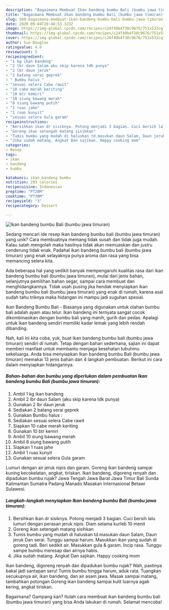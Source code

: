 ```yaml
---
description: "Bagaimana Membuat Ikan bandeng bumbu Bali (bumbu jawa timuran) yang Bisa Manjain Lidah"
title: "Bagaimana Membuat Ikan bandeng bumbu Bali (bumbu jawa timuran) yang Bisa Manjain Lidah"
slug: 560-bagaimana-membuat-ikan-bandeng-bumbu-bali-bumbu-jawa-timuran-yang-bisa-manjain-lidah
date: 2020-09-04T20:40:53.323Z
image: https://img-global.cpcdn.com/recipes/c24f49b4f30c9676/751x532cq70/ikan-bandeng-bumbu-bali-bumbu-jawa-timuran-foto-resep-utama.jpg
thumbnail: https://img-global.cpcdn.com/recipes/c24f49b4f30c9676/751x532cq70/ikan-bandeng-bumbu-bali-bumbu-jawa-timuran-foto-resep-utama.jpg
cover: https://img-global.cpcdn.com/recipes/c24f49b4f30c9676/751x532cq70/ikan-bandeng-bumbu-bali-bumbu-jawa-timuran-foto-resep-utama.jpg
author: Sue Douglas
ratingvalue: 4.6
reviewcount: 5
recipeingredient:
- "1 kg ikan bandeng"
- "2 lbr daun Salam aku skip karena tdk punya"
- "2 lbr daun jeruk"
- "2 batang serai geprek"
- " Bumbu halus "
- "sesuai selera Cabe rawit"
- "10 cabe merah keriting"
- "10 btr kemiri"
- "10 siung bawang merah"
- "8 siung bawang putih"
- "1 ruas jahe"
- "1 ruas kunyit"
- "sesuai selera Gula garam"
recipeinstructions:
- "Bersihkan ikan dr sisiknya. Potong menjadi 3 bagian. Cuci bersih lalu lumuri dengan perasan jeruk nipis. Diam selama kurleb 10 menit"
- "Goreng ikan setengah matang sisihkan"
- "Tumis bumbu yang mudah di haluskan td.masukan daun Salam, Daun jeruk Dan serai. Tunggu sampai harum. Masukkan ikan yang sudah di goreng tadi. Beri sedikit air. Masukkan gula &amp; garam. Incip rasa. Tunggu sampe bumbu meresap dan airnya habis."
- "Jika sudah matang. Angkat Dan sajikan. Happy cooking mom"
categories:
- Resep
tags:
- ikan
- bandeng
- bumbu

katakunci: ikan bandeng bumbu 
nutrition: 293 calories
recipecuisine: Indonesian
preptime: "PT28M"
cooktime: "PT38M"
recipeyield: "3"
recipecategory: Dessert

---
```



![Ikan bandeng bumbu Bali (bumbu jawa timuran)](https://img-global.cpcdn.com/recipes/c24f49b4f30c9676/751x532cq70/ikan-bandeng-bumbu-bali-bumbu-jawa-timuran-foto-resep-utama.jpg)

Sedang mencari ide resep ikan bandeng bumbu bali (bumbu jawa timuran) yang unik? Cara membuatnya memang tidak susah dan tidak juga mudah. Kalau salah mengolah maka hasilnya tidak akan memuaskan dan justru cenderung tidak enak. Padahal ikan bandeng bumbu bali (bumbu jawa timuran) yang enak selayaknya punya aroma dan rasa yang bisa memancing selera kita.

Ada beberapa hal yang sedikit banyak mempengaruhi kualitas rasa dari ikan bandeng bumbu bali (bumbu jawa timuran), mulai dari jenis bahan, selanjutnya pemilihan bahan segar, sampai cara membuat dan menghidangkannya. Tidak usah pusing jika hendak menyiapkan ikan bandeng bumbu bali (bumbu jawa timuran) yang enak di rumah, karena asal sudah tahu triknya maka hidangan ini mampu jadi suguhan spesial.

Ikan Bandeng Bumbu Bali - Biasanya yang digunakan untuk olahan bumbu bali adalah ayam atau telur. Ikan bandeng ini ternyata sangat cocok dikombinasikan dengan bumbu bali yang manih, gurih dan pedas. Apalagi untuk ikan bandeng sendiri memiliki kadar lemak yang lebih rendah dibanding.


Nah, kali ini kita coba, yuk, buat ikan bandeng bumbu bali (bumbu jawa timuran) sendiri di rumah. Tetap dengan bahan sederhana, sajian ini dapat memberi manfaat untuk membantu menjaga kesehatan tubuhmu sekeluarga. Anda bisa menyiapkan Ikan bandeng bumbu Bali (bumbu jawa timuran) memakai 13 jenis bahan dan 4 langkah pembuatan. Berikut ini cara dalam menyiapkan hidangannya.

<!--inarticleads1-->

##### Bahan-bahan dan bumbu yang diperlukan dalam pembuatan Ikan bandeng bumbu Bali (bumbu jawa timuran):

1. Ambil 1 kg ikan bandeng
1. Ambil 2 lbr daun Salam (aku skip karena tdk punya)
1. Gunakan 2 lbr daun jeruk
1. Sediakan 2 batang serai geprek
1. Gunakan  Bumbu halus :
1. Sediakan sesuai selera Cabe rawit
1. Siapkan 10 cabe merah keriting
1. Gunakan 10 btr kemiri
1. Ambil 10 siung bawang merah
1. Ambil 8 siung bawang putih
1. Siapkan 1 ruas jahe
1. Ambil 1 ruas kunyit
1. Gunakan sesuai selera Gula garam


Lumuri dengan air jeruk nipis dan garam. Goreng ikan bandeng sampai kuning kecokelatan, angkat, tiriskan. Ikan bandeng, digoreng renyah dan dipadukan bumbu rujak? Jawa Tengah Jawa Barat Jawa Timur Bali Sunda Kalimantan Sumatra Padang Manado Masakan Internasional Betawi Sulawesi. 

<!--inarticleads2-->

##### Langkah-langkah menyiapkan Ikan bandeng bumbu Bali (bumbu jawa timuran):

1. Bersihkan ikan dr sisiknya. Potong menjadi 3 bagian. Cuci bersih lalu lumuri dengan perasan jeruk nipis. Diam selama kurleb 10 menit
1. Goreng ikan setengah matang sisihkan
1. Tumis bumbu yang mudah di haluskan td.masukan daun Salam, Daun jeruk Dan serai. Tunggu sampai harum. Masukkan ikan yang sudah di goreng tadi. Beri sedikit air. Masukkan gula &amp; garam. Incip rasa. Tunggu sampe bumbu meresap dan airnya habis.
1. Jika sudah matang. Angkat Dan sajikan. Happy cooking mom


Ikan bandeng, digoreng renyah dan dipadukan bumbu rujak? Wah, pastinya bakal jadi santapan seru! Tumis bumbu hingga harum, aduk rata. Tuangkan secukupnya air, ikan bandeng, dan air asam jawa. Masak sampai matang, tambahkan potongan Goreng ikan bandeng sampai kulit luarnya agak kering, angkat tiriskan. 

Bagaimana? Gampang kan? Itulah cara membuat ikan bandeng bumbu bali (bumbu jawa timuran) yang bisa Anda lakukan di rumah. Selamat mencoba!

